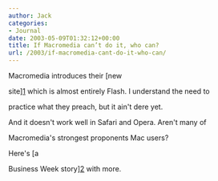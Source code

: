 ```yaml
---
author: Jack
categories:
- Journal
date: 2003-05-09T01:32:12+00:00
title: If Macromedia can’t do it, who can?
url: /2003/if-macromedia-cant-do-it-who-can/
---
```


Macromedia introduces their [new
  

  
site][1] which is almost entirely Flash. I understand the need to
  

  
practice what they preach, but it ain't dere yet.

And it doesn't work well in Safari and Opera. Aren't many of
  

  
Macromedia's strongest proponents Mac users?

Here's [a
  

  
Business Week story][2] with more.

 [1]: http://www.macromedia.com/
 [2]: //www.businessweek.com/technology/cnet/stories/991868.htm"